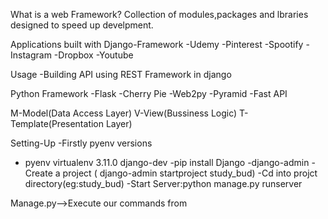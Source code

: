 What is a web Framework?
Collection of modules,packages and lbraries designed to speed up develpment.

Applications built with Django-Framework
-Udemy
-Pinterest
-Spootify
-Instagram
-Dropbox
-Youtube

Usage
-Building API using REST Framework in django

Python Framework
-Flask
-Cherry Pie
-Web2py
-Pyramid
-Fast API


M-Model(Data Access Layer)
V-View(Bussiness Logic)
T-Template(Presentation Layer)

Setting-Up
-Firstly pyenv versions
- pyenv virtualenv 3.11.0 django-dev
-pip install Django
-django-admin
-Create a project ( django-admin startproject study_bud)
-Cd into projct directory(eg:study_bud)
-Start Server:python manage.py runserver


Manage.py-->Execute our commands from 
